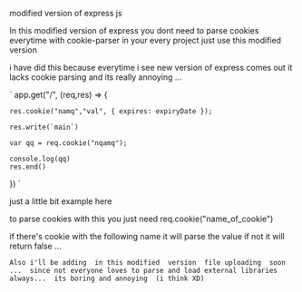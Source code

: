 modified version of express js


In this modified version of express you dont need to parse  cookies everytime with cookie-parser in your every project  just use this modified version  


i have did this because everytime i see new version of express comes out  it lacks cookie parsing and its really annoying ... 


`
app.get("/", (req,res) => {

	res.cookie("namq","val", { expires: expiryDate });
	
	res.write(`main`)

	var qq = req.cookie("nqamq");

	console.log(qq)
	res.end()
})
`



just a little bit example  here 

to  parse cookies   with this   you just  need   req.cookie("name_of_cookie") 

if there's cookie  with the following name  it will parse the value  if not  it will  return  false     ...   


`
Also i'll be adding  in this modified  version  file uploading  soon ...  since not everyone loves to parse and load external libraries always...  its boring and annoying  (i think XD)
`
